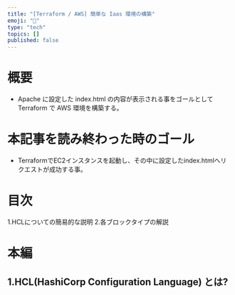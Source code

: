 ```yaml
---
title: "[Terraform / AWS] 簡単な Iaas 環境の構築"
emoji: "📑"
type: "tech"
topics: []
published: false
---
```


# 概要
- Apache に設定した index.html の内容が表示される事をゴールとして Terraform で AWS 環境を構築する。
&nbsp;


# 本記事を読み終わった時のゴール
- TerraformでEC2インスタンスを起動し、その中に設定したindex.htmlへリクエストが成功する事。
&nbsp;

# 目次
1.HCLについての簡易的な説明
2.各ブロックタイプの解説
&nbsp;

# 本編
## 1.HCL(HashiCorp Configuration Language) とは?